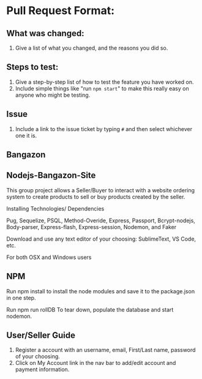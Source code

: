 # Pull Request Format:

## What was changed:
1. Give a list of what you changed, and the reasons you did so.

## Steps to test:
1. Give a step-by-step list of how to test the feature you have worked on.
1. Include simple things like "run  `npm start`" to make this really easy on anyone who might be testing.

## Issue
1. Include a link to the issue ticket by typing `#` and then select whichever one it is.

## Bangazon

## Nodejs-Bangazon-Site

This group project allows a Seller/Buyer to interact with a website ordering system to create products to sell or buy products created by the seller.


>
Installing Technologies/ Dependencies

Pug,
Sequelize,
PSQL,
Method-Overide,
Express,
Passport,
Bcrypt-nodejs,
Body-parser,
Express-flash,
Express-session,
Nodemon,
and
Faker

Download and use any text editor of your choosing: SublimeText, VS Code, etc.

For both OSX and Windows users

## NPM

Run npm install to install the node modules and save it to the package.json in one step.


Run npm run rollDB
To tear down, populate the database and start nodemon.

## User/Seller Guide 

1. Register a account with an  username, email, First/Last name, password of your choosing.
2. Click on My Account link in the nav bar to add/edit account and payment information.
